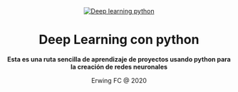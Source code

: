 <div align="center">
  <a target="_blank" href="https://www.python.org/">
    <img src="http://res.cloudinary.com/dyd911kmh/image/upload/f_auto,q_auto:best/v1508150350/keras-watermark_vhhlzl.png" alt="Deep learning python">
  </a>
</div>

<div align="center">

# Deep Learning con python

**Esta es una ruta sencilla de aprendizaje de proyectos usando python para la creación de redes neuronales**

Erwing FC @ 2020
</div>
